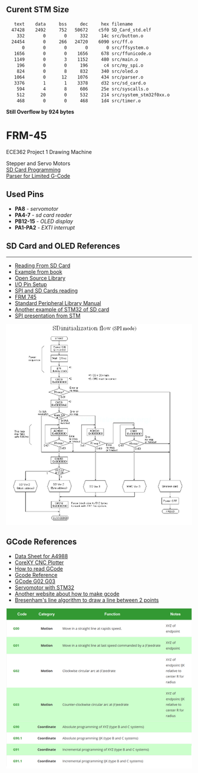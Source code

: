 ## Curent STM Size
```
   text	   data	    bss	    dec	    hex	filename
  47428	   2492	    752	  50672	   c5f0	SD_Card_std.elf
    332	      0	      0	    332	    14c	src/button.o
  24454	      0	    266	  24720	   6090	src/ff.o
      0	      0	      0	      0	      0	src/ffsystem.o
   1656	      0	      0	   1656	    678	src/ffunicode.o
   1149	      0	      3	   1152	    480	src/main.o
    196	      0	      0	    196	     c4	src/my_spi.o
    824	      0	      8	    832	    340	src/oled.o
   1064	      0	     12	   1076	    434	src/parser.o
   3376	      1	      1	   3378	    d32	src/sd_card.o
    594	      4	      8	    606	    25e	src/syscalls.o
    512	     20	      0	    532	    214	src/system_stm32f0xx.o
    468	      0	      0	    468	    1d4	src/timer.o
```

**Still Overflow by 924 bytes**


# FRM-45
ECE362 Project 1 Drawing Machine  

Stepper and Servo Motors  
[SD Card Programming](https://github.com/Andrew-Gan/frm-45/tree/master/SD_Card_std)  
[Parser for Limited G-Code](https://github.com/Andrew-Gan/frm-45/tree/master/Parser)  

## Used Pins
* **PA8** - _servomotor_  
* **PA4-7** - _sd card reader_
* **PB12-15**  - _OLED display_
* **PA1-PA2**  - _EXTI interrupt_
  
## SD Card and OLED References
---
- [Reading From SD Card](http://shukra.cedt.iisc.ernet.in/edwiki/Reading_and_writing_to_a_file_on_sd_card_using_stm32_discovery_kit)
- [Example from book](https://docs.google.com/file/d/0B8buOhyZhvwZRU9XWHBpYUYyUnc/edit)
- [Open Source Library](http://elm-chan.org/fsw/ff/00index_e.html)
- [I/O Pin Setup](https://sites.google.com/site/embeddedfun01/fat-filesystem-on-sd-card)
- [SPI and SD Cards reading](http://www.dejazzer.com/ee379/lecture_notes/lec12_sd_card.pdf)
- [FRM 745](https://engineering.purdue.edu/ece362/refs/STM32F0x1_Family_Reference.pdf#%5B%7B%22num%22%3A6629%2C%22gen%22%3A0%7D%2C%7B%22name%22%3A%22XYZ%22%7D%2C67%2C226%2Cnull%5D)
- [Standard Peripheral Library Manual](https://www.st.com/content/ccc/resource/technical/document/user_manual/59/2d/ab/ad/f8/29/49/d6/DM00023896.pdf/files/DM00023896.pdf/jcr:content/translations/en.DM00023896.pdf)
- [Another example of STM32 of SD card](https://stm32f4-discovery.net/2014/07/library-21-read-sd-card-fatfs-stm32f4xx-devices/)
- [SPI presentation from STM](https://www.st.com/content/ccc/resource/training/technical/product_training/group0/3e/ee/cd/b7/84/4b/45/ee/STM32F7_Peripheral_SPI/files/STM32F7_Peripheral_SPI.pdf/_jcr_content/translations/en.STM32F7_Peripheral_SPI.pdf)

![SD_init](Sdinit.jpg)
  
## GCode References
* [Data Sheet for A4988](https://www.digchip.com/datasheets/parts/datasheet/029/A4988-pdf.php)
* [CoreXY CNC Plotter](https://www.instructables.com/id/CoreXY-CNC-Plotter/?fbclid=IwAR0pwp5_IWx3ZKXX_-JnrqQA2Jc5w_0K_mVkKk8bpvbu7aeOSSTUAUPy2AY) 
* [How to read GCode](https://makezine.com/2016/10/24/get-to-know-your-cnc-how-to-read-g-code/?fbclid=IwAR3-w1awEFc9UalxPZxf2Twn3zoppbnQXDNl3gHNShbNhc7IxlubZtNi5JA)
* [Gcode Reference](https://www.cnccookbook.com/g-code-m-code-reference-list-cnc-mills/)
* [GCode G02 G03](https://www.cnccookbook.com/cnc-g-code-arc-circle-g02-g03/)  
* [Servomotor with STM32](https://controllerstech.com/servo-motor-with-stm32/)  
* [Another website about how to make gcode](https://www.marginallyclever.com/2013/08/how-to-build-an-2-axis-arduino-cnc-gcode-interpreter/?fbclid=IwAR2Cuwl6wh2F5Wqw8JK4fef5dCa7CKCwGwoWh0Y8hn-iv6d_DvxPZTSHs24)
* [Bresenham's line algorithm to draw a line between 2 points](https://en.wikipedia.org/wiki/Bresenham%27s_line_algorithm)

![G-Code](Parser/g-code.png)

